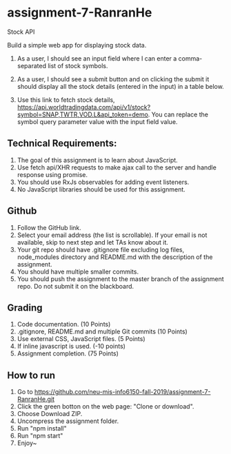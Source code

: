 # assignment-7-RanranHe
Stock API

Build a simple web app for displaying stock data.

1. As a user, I should see an input field where I can enter a comma-separated list of stock symbols.

2. As a user, I should see a submit button and on clicking the submit it should display all the stock details (entered in the input) in a table below.

3. Use this link to fetch stock details, https://api.worldtradingdata.com/api/v1/stock?symbol=SNAP,TWTR,VOD.L&api_token=demo. You can replace the symbol query parameter value with the input field value.

## Technical Requirements:
1. The goal of this assignment is to learn about JavaScript.
2. Use fetch api/XHR requests to make ajax call to the server and handle response using promise.
3. You should use RxJs observables for adding event listeners.
4. No JavaScript libraries should be used for this assignment.

## Github
1. Follow the GitHub link.
2. Select your email address (the list is scrollable). If your email is not available, skip to next step and let TAs know about it.
3. Your git repo should have .gitignore file excluding log files, node_modules directory and README.md with the description of the assignment.
4. You should have multiple smaller commits.
5. You should push the assignment to the master branch of the assignment repo. Do not submit it on the blackboard.

## Grading
1. Code documentation. (10 Points)
2. .gitignore, README.md and multiple Git commits (10 Points)
3. Use external CSS, JavaScript files. (5 Points)
4. If inline javascript is used. (-10 points)
5. Assignment completion. (75 Points)

## How to run
1. Go to https://github.com/neu-mis-info6150-fall-2019/assignment-7-RanranHe.git
2. Click the green botton on the web page: "Clone or download".
3. Choose Download ZIP.
4. Uncompress the assignment folder.
5. Run "npm install"
6. Run "npm start"
7. Enjoy~

